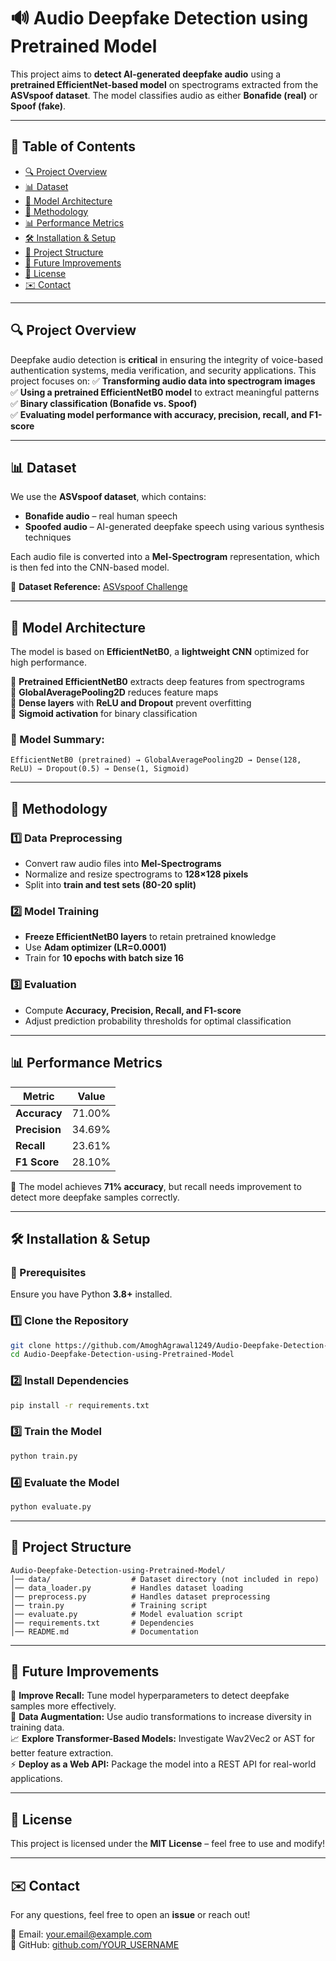 # 🔊 Audio Deepfake Detection using Pretrained Model

This project aims to **detect AI-generated deepfake audio** using a **pretrained EfficientNet-based model** on spectrograms extracted from the **ASVspoof dataset**. The model classifies audio as either **Bonafide (real)** or **Spoof (fake)**.

---

## 📌 Table of Contents
- [🔍 Project Overview](#-project-overview)
- [📊 Dataset](#-dataset)
- [🧠 Model Architecture](#-model-architecture)
- [🚀 Methodology](#-methodology)
- [📊 Performance Metrics](#-performance-metrics)
- [🛠 Installation & Setup](#-installation--setup)
- [📂 Project Structure](#-project-structure)
- [📌 Future Improvements](#-future-improvements)
- [📜 License](#-license)
- [✉️ Contact](#-contact)

---

## 🔍 Project Overview

Deepfake audio detection is **critical** in ensuring the integrity of voice-based authentication systems, media verification, and security applications. This project focuses on:
✅ **Transforming audio data into spectrogram images**  
✅ **Using a pretrained EfficientNetB0 model** to extract meaningful patterns  
✅ **Binary classification (Bonafide vs. Spoof)**  
✅ **Evaluating model performance with accuracy, precision, recall, and F1-score**  

---

## 📊 Dataset

We use the **ASVspoof dataset**, which contains:
- **Bonafide audio** – real human speech
- **Spoofed audio** – AI-generated deepfake speech using various synthesis techniques

Each audio file is converted into a **Mel-Spectrogram** representation, which is then fed into the CNN-based model.

🔗 **Dataset Reference:** [ASVspoof Challenge](https://www.asvspoof.org/)

---

## 🧠 Model Architecture

The model is based on **EfficientNetB0**, a **lightweight CNN** optimized for high performance.

🔹 **Pretrained EfficientNetB0** extracts deep features from spectrograms  
🔹 **GlobalAveragePooling2D** reduces feature maps  
🔹 **Dense layers** with **ReLU and Dropout** prevent overfitting  
🔹 **Sigmoid activation** for binary classification  

### 🔧 Model Summary:
```plaintext
EfficientNetB0 (pretrained) → GlobalAveragePooling2D → Dense(128, ReLU) → Dropout(0.5) → Dense(1, Sigmoid)
```

---

## 🚀 Methodology

### 1️⃣ Data Preprocessing
- Convert raw audio files into **Mel-Spectrograms**
- Normalize and resize spectrograms to **128×128 pixels**
- Split into **train and test sets (80-20 split)**

### 2️⃣ Model Training
- **Freeze EfficientNetB0 layers** to retain pretrained knowledge
- Use **Adam optimizer (LR=0.0001)**
- Train for **10 epochs with batch size 16**

### 3️⃣ Evaluation
- Compute **Accuracy, Precision, Recall, and F1-score**
- Adjust prediction probability thresholds for optimal classification

---

## 📊 Performance Metrics

| Metric        | Value  |
|--------------|--------|
| **Accuracy**  | 71.00%  |
| **Precision** | 34.69%  |
| **Recall**    | 23.61%  |
| **F1 Score**  | 28.10%  |

🚀 The model achieves **71% accuracy**, but recall needs improvement to detect more deepfake samples correctly.

---

## 🛠 Installation & Setup

### 🔧 Prerequisites
Ensure you have Python **3.8+** installed.

### 1️⃣ Clone the Repository
```bash
git clone https://github.com/AmoghAgrawal1249/Audio-Deepfake-Detection-using-Pretrained-Model.git
cd Audio-Deepfake-Detection-using-Pretrained-Model
```

### 2️⃣ Install Dependencies
```bash
pip install -r requirements.txt
```

### 3️⃣ Train the Model
```bash
python train.py
```

### 4️⃣ Evaluate the Model
```bash
python evaluate.py
```

---

## 📂 Project Structure

```
Audio-Deepfake-Detection-using-Pretrained-Model/
│── data/                  # Dataset directory (not included in repo)
│── data_loader.py         # Handles dataset loading 
│── preprocess.py          # Handles dataset preprocessing 
│── train.py               # Training script
│── evaluate.py            # Model evaluation script
│── requirements.txt       # Dependencies
│── README.md              # Documentation
```

---

## 📌 Future Improvements

🚀 **Improve Recall:** Tune model hyperparameters to detect deepfake samples more effectively.  
🎯 **Data Augmentation:** Use audio transformations to increase diversity in training data.  
📈 **Explore Transformer-Based Models:** Investigate Wav2Vec2 or AST for better feature extraction.  
⚡ **Deploy as a Web API:** Package the model into a REST API for real-world applications.  

---

## 📜 License

This project is licensed under the **MIT License** – feel free to use and modify!

---

## ✉️ Contact

For any questions, feel free to open an **issue** or reach out!

📧 Email: [your.email@example.com](mailto:amogh.trex@gmail.com)  
🔗 GitHub: [github.com/YOUR_USERNAME](https://github.com/AmoghAgrawal1249)  
